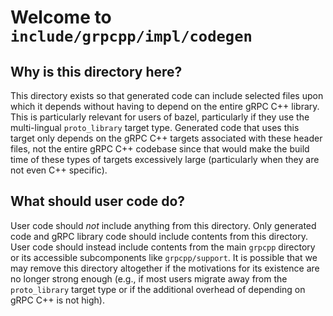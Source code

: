 # Welcome to `include/grpcpp/impl/codegen`

## Why is this directory here?

This directory exists so that generated code can include selected files upon
which it depends without having to depend on the entire gRPC C++ library. This
is particularly relevant for users of bazel, particularly if they use the
multi-lingual `proto_library` target type. Generated code that uses this target
only depends on the gRPC C++ targets associated with these header files, not the
entire gRPC C++ codebase since that would make the build time of these types of
targets excessively large (particularly when they are not even C++ specific).

## What should user code do?

User code should _not_ include anything from this directory. Only generated code
and gRPC library code should include contents from this directory. User code
should instead include contents from the main `grpcpp` directory or its
accessible subcomponents like `grpcpp/support`. It is possible that we may
remove this directory altogether if the motivations for its existence are no
longer strong enough (e.g., if most users migrate away from the `proto_library`
target type or if the additional overhead of depending on gRPC C++ is not high).
